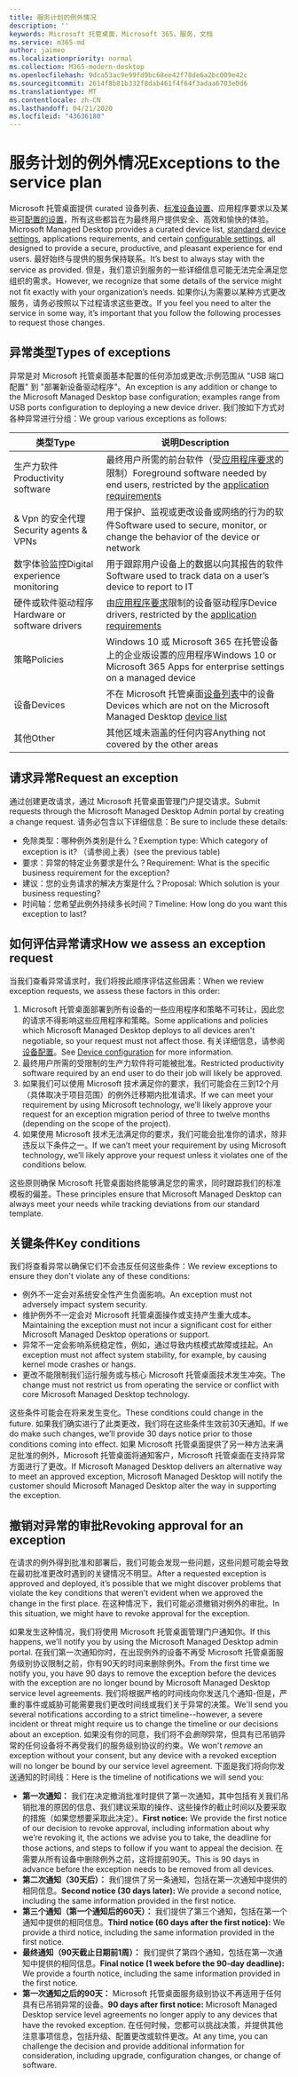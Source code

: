 ```yaml
---
title: 服务计划的例外情况
description: ''
keywords: Microsoft 托管桌面，Microsoft 365，服务，文档
ms.service: m365-md
author: jaimeo
ms.localizationpriority: normal
ms.collection: M365-modern-desktop
ms.openlocfilehash: 9dca53ac9e99fd9bc68ee42f78de6a2bc009e42c
ms.sourcegitcommit: 2614f8b81b332f8dab461f4f64f3adaa6703e0d6
ms.translationtype: MT
ms.contentlocale: zh-CN
ms.lasthandoff: 04/21/2020
ms.locfileid: "43636180"
---
```

# <a name="exceptions-to-the-service-plan"></a><span data-ttu-id="d9053-103">服务计划的例外情况</span><span class="sxs-lookup"><span data-stu-id="d9053-103">Exceptions to the service plan</span></span>

<span data-ttu-id="d9053-104">Microsoft 托管桌面提供 curated 设备列表、[标准设备设置](device-policies.md)、应用程序要求以及某些[可配置的设置](../working-with-managed-desktop/config-setting-overview.md)，所有这些都旨在为最终用户提供安全、高效和愉快的体验。</span><span class="sxs-lookup"><span data-stu-id="d9053-104">Microsoft Managed Desktop provides a curated device list, [standard device settings](device-policies.md), applications requirements, and certain [configurable settings](../working-with-managed-desktop/config-setting-overview.md), all designed to provide a secure, productive, and pleasant experience for end users.</span></span> <span data-ttu-id="d9053-105">最好始终与提供的服务保持联系。</span><span class="sxs-lookup"><span data-stu-id="d9053-105">It’s best to always stay with the service as provided.</span></span> <span data-ttu-id="d9053-106">但是，我们意识到服务的一些详细信息可能无法完全满足您组织的需求。</span><span class="sxs-lookup"><span data-stu-id="d9053-106">However, we recognize that some details of the service might not fit exactly with your organization’s needs.</span></span> <span data-ttu-id="d9053-107">如果你认为需要以某种方式更改服务，请务必按照以下过程请求这些更改。</span><span class="sxs-lookup"><span data-stu-id="d9053-107">If you feel you need to alter the service in some way, it’s important that you follow the following processes to request those changes.</span></span>
 
## <a name="types-of-exceptions"></a><span data-ttu-id="d9053-108">异常类型</span><span class="sxs-lookup"><span data-stu-id="d9053-108">Types of exceptions</span></span>

<span data-ttu-id="d9053-109">异常是对 Microsoft 托管桌面基本配置的任何添加或更改;示例范围从 "USB 端口配置" 到 "部署新设备驱动程序"。</span><span class="sxs-lookup"><span data-stu-id="d9053-109">An exception is any addition or change to the Microsoft Managed Desktop base configuration; examples range from USB ports configuration to deploying a new device driver.</span></span> <span data-ttu-id="d9053-110">我们按如下方式对各种异常进行分组：</span><span class="sxs-lookup"><span data-stu-id="d9053-110">We group various exceptions as follows:</span></span>

|<span data-ttu-id="d9053-111">类型</span><span class="sxs-lookup"><span data-stu-id="d9053-111">Type</span></span>  |<span data-ttu-id="d9053-112">说明</span><span class="sxs-lookup"><span data-stu-id="d9053-112">Description</span></span>  |
|---------|---------|
|<span data-ttu-id="d9053-113">生产力软件</span><span class="sxs-lookup"><span data-stu-id="d9053-113">Productivity software</span></span>     |  <span data-ttu-id="d9053-114">最终用户所需的前台软件（受[应用程序要求](mmd-app-requirements.md)的限制）</span><span class="sxs-lookup"><span data-stu-id="d9053-114">Foreground software needed by end users, restricted by the [application requirements](mmd-app-requirements.md)</span></span>       |
|<span data-ttu-id="d9053-115">& Vpn 的安全代理</span><span class="sxs-lookup"><span data-stu-id="d9053-115">Security agents & VPNs</span></span>     |  <span data-ttu-id="d9053-116">用于保护、监视或更改设备或网络的行为的软件</span><span class="sxs-lookup"><span data-stu-id="d9053-116">Software used to secure, monitor, or change the behavior of the device or network</span></span>       |
|<span data-ttu-id="d9053-117">数字体验监控</span><span class="sxs-lookup"><span data-stu-id="d9053-117">Digital experience monitoring</span></span>     |  <span data-ttu-id="d9053-118">用于跟踪用户设备上的数据以向其报告的软件</span><span class="sxs-lookup"><span data-stu-id="d9053-118">Software used to track data on a user’s device to report to IT</span></span>       |
|<span data-ttu-id="d9053-119">硬件或软件驱动程序</span><span class="sxs-lookup"><span data-stu-id="d9053-119">Hardware or software drivers</span></span>     |   <span data-ttu-id="d9053-120">由[应用程序要求](mmd-app-requirements.md)限制的设备驱动程序</span><span class="sxs-lookup"><span data-stu-id="d9053-120">Device drivers, restricted by the [application requirements](mmd-app-requirements.md)</span></span>      |
|<span data-ttu-id="d9053-121">策略</span><span class="sxs-lookup"><span data-stu-id="d9053-121">Policies</span></span>     | <span data-ttu-id="d9053-122">Windows 10 或 Microsoft 365 在托管设备上的企业版设置的应用程序</span><span class="sxs-lookup"><span data-stu-id="d9053-122">Windows 10 or Microsoft 365 Apps for enterprise settings on a managed device</span></span>        |
|<span data-ttu-id="d9053-123">设备</span><span class="sxs-lookup"><span data-stu-id="d9053-123">Devices</span></span>     | <span data-ttu-id="d9053-124">不在 Microsoft 托管桌面[设备列表](device-list.md)中的设备</span><span class="sxs-lookup"><span data-stu-id="d9053-124">Devices which are not on the Microsoft Managed Desktop [device list](device-list.md)</span></span>        |
|<span data-ttu-id="d9053-125">其他</span><span class="sxs-lookup"><span data-stu-id="d9053-125">Other</span></span>     |  <span data-ttu-id="d9053-126">其他区域未涵盖的任何内容</span><span class="sxs-lookup"><span data-stu-id="d9053-126">Anything not covered by the other areas</span></span>       |
 
## <a name="request-an-exception"></a><span data-ttu-id="d9053-127">请求异常</span><span class="sxs-lookup"><span data-stu-id="d9053-127">Request an exception</span></span>

<span data-ttu-id="d9053-128">通过创建更改请求，通过 Microsoft 托管桌面管理门户提交请求。</span><span class="sxs-lookup"><span data-stu-id="d9053-128">Submit requests through the Microsoft Managed Desktop Admin portal by creating a change request.</span></span> <span data-ttu-id="d9053-129">请务必包含以下详细信息：</span><span class="sxs-lookup"><span data-stu-id="d9053-129">Be sure to include these details:</span></span>

-   <span data-ttu-id="d9053-130">免除类型：哪种例外类别是什么？</span><span class="sxs-lookup"><span data-stu-id="d9053-130">Exemption type: Which category of exception is it?</span></span> <span data-ttu-id="d9053-131">（请参阅上表）</span><span class="sxs-lookup"><span data-stu-id="d9053-131">(see the previous table)</span></span>
-   <span data-ttu-id="d9053-132">要求：异常的特定业务要求是什么？</span><span class="sxs-lookup"><span data-stu-id="d9053-132">Requirement: What is the specific business requirement for the exception?</span></span>
-   <span data-ttu-id="d9053-133">建议：您的业务请求的解决方案是什么？</span><span class="sxs-lookup"><span data-stu-id="d9053-133">Proposal: Which solution is your business requesting?</span></span>
-   <span data-ttu-id="d9053-134">时间轴：您希望此例外持续多长时间？</span><span class="sxs-lookup"><span data-stu-id="d9053-134">Timeline: How long do you want this exception to last?</span></span> 

## <a name="how-we-assess-an-exception-request"></a><span data-ttu-id="d9053-135">如何评估异常请求</span><span class="sxs-lookup"><span data-stu-id="d9053-135">How we assess an exception request</span></span>

<span data-ttu-id="d9053-136">当我们查看异常请求时，我们将按此顺序评估这些因素：</span><span class="sxs-lookup"><span data-stu-id="d9053-136">When we review exception requests, we assess these factors in this order:</span></span>
 
1.  <span data-ttu-id="d9053-137">Microsoft 托管桌面部署到所有设备的一些应用程序和策略不可转让，因此您的请求不得影响这些应用程序和策略。</span><span class="sxs-lookup"><span data-stu-id="d9053-137">Some applications and policies which Microsoft Managed Desktop deploys to all devices aren't negotiable, so your request must not affect those.</span></span> <span data-ttu-id="d9053-138">有关详细信息，请参阅[设备配置](device-policies.md)。</span><span class="sxs-lookup"><span data-stu-id="d9053-138">See [Device configuration](device-policies.md) for more information.</span></span>
2.  <span data-ttu-id="d9053-139">最终用户所需的受限制的生产力软件将可能被批准。</span><span class="sxs-lookup"><span data-stu-id="d9053-139">Restricted productivity software required by an end user to do their job will likely be approved.</span></span> 
3.  <span data-ttu-id="d9053-140">如果我们可以使用 Microsoft 技术满足你的要求，我们可能会在三到12个月（具体取决于项目范围）的例外迁移期内批准请求。</span><span class="sxs-lookup"><span data-stu-id="d9053-140">If we can meet your requirement by using Microsoft technology, we’ll likely approve your request for an exception migration period of three to twelve months (depending on the scope of the project).</span></span>
4.  <span data-ttu-id="d9053-141">如果使用 Microsoft 技术无法满足你的要求，我们可能会批准你的请求，除非违反以下条件之一。</span><span class="sxs-lookup"><span data-stu-id="d9053-141">If we can’t meet your requirement by using Microsoft technology, we’ll likely approve your request unless it violates one of the conditions below.</span></span>  

<span data-ttu-id="d9053-142">这些原则确保 Microsoft 托管桌面始终能够满足您的需求，同时跟踪我们的标准模板的偏差。</span><span class="sxs-lookup"><span data-stu-id="d9053-142">These principles ensure that Microsoft Managed Desktop can always meet your needs while tracking deviations from our standard template.</span></span> 

## <a name="key-conditions"></a><span data-ttu-id="d9053-143">关键条件</span><span class="sxs-lookup"><span data-stu-id="d9053-143">Key conditions</span></span>

<span data-ttu-id="d9053-144">我们将查看异常以确保它们不会违反任何这些条件：</span><span class="sxs-lookup"><span data-stu-id="d9053-144">We review exceptions to ensure they don't violate any of these conditions:</span></span>

-   <span data-ttu-id="d9053-145">例外不一定会对系统安全性产生负面影响。</span><span class="sxs-lookup"><span data-stu-id="d9053-145">An exception must not adversely impact system security.</span></span> 
-   <span data-ttu-id="d9053-146">维护例外不一定会对 Microsoft 托管桌面操作或支持产生重大成本。</span><span class="sxs-lookup"><span data-stu-id="d9053-146">Maintaining the exception must not incur a significant cost for either Microsoft Managed Desktop operations or support.</span></span>
-   <span data-ttu-id="d9053-147">异常不一定会影响系统稳定性，例如，通过导致内核模式故障或挂起。</span><span class="sxs-lookup"><span data-stu-id="d9053-147">An exception must not affect system stability, for example, by causing kernel mode crashes or hangs.</span></span>
-   <span data-ttu-id="d9053-148">更改不能限制我们运行服务或与核心 Microsoft 托管桌面技术发生冲突。</span><span class="sxs-lookup"><span data-stu-id="d9053-148">The change must not restrict us from operating the service or conflict with core Microsoft Managed Desktop technology.</span></span>

<span data-ttu-id="d9053-149">这些条件可能会在将来发生变化。</span><span class="sxs-lookup"><span data-stu-id="d9053-149">These conditions could change in the future.</span></span> <span data-ttu-id="d9053-150">如果我们确实进行了此类更改，我们将在这些条件生效前30天通知。</span><span class="sxs-lookup"><span data-stu-id="d9053-150">If we do make such changes, we’ll provide 30 days notice prior to those conditions coming into effect.</span></span>  <span data-ttu-id="d9053-151">如果 Microsoft 托管桌面提供了另一种方法来满足批准的例外，Microsoft 托管桌面将通知客户，Microsoft 托管桌面在支持异常方面进行了更改。</span><span class="sxs-lookup"><span data-stu-id="d9053-151">If Microsoft Managed Desktop delivers an alternative way to meet an approved exception, Microsoft Managed Desktop will notify the customer should Microsoft Managed Desktop alter the way in supporting the exception.</span></span> 

## <a name="revoking-approval-for-an-exception"></a><span data-ttu-id="d9053-152">撤销对异常的审批</span><span class="sxs-lookup"><span data-stu-id="d9053-152">Revoking approval for an exception</span></span>

<span data-ttu-id="d9053-153">在请求的例外得到批准和部署后，我们可能会发现一些问题，这些问题可能会导致在最初批准更改时遇到的关键情况不明显。</span><span class="sxs-lookup"><span data-stu-id="d9053-153">After a requested exception is approved and deployed, it’s possible that we might discover problems that violate the key conditions that weren’t evident when we approved the change in the first place.</span></span> <span data-ttu-id="d9053-154">在这种情况下，我们可能必须撤销对例外的审批。</span><span class="sxs-lookup"><span data-stu-id="d9053-154">In this situation, we might have to revoke approval for the exception.</span></span>
 
<span data-ttu-id="d9053-155">如果发生这种情况，我们将使用 Microsoft 托管桌面管理门户通知你。</span><span class="sxs-lookup"><span data-stu-id="d9053-155">If this happens, we’ll notify you by using the Microsoft Managed Desktop admin portal.</span></span> <span data-ttu-id="d9053-156">在我们第一次通知你时，在出现例外的设备不再受 Microsoft 托管桌面服务级别协议限制之前，你有90天的时间来删除例外。</span><span class="sxs-lookup"><span data-stu-id="d9053-156">From the first time we notify you, you have 90 days to remove the exception before the devices with the exception are no longer bound by Microsoft Managed Desktop service level agreements.</span></span> <span data-ttu-id="d9053-157">我们将根据严格的时间线向你发送几个通知-但是，严重的事件或威胁可能需要我们更改时间线或我们关于异常的决策。</span><span class="sxs-lookup"><span data-stu-id="d9053-157">We'll send you several notifications according to a strict timeline--however, a severe incident or threat might require us to change the timeline or our decisions about an exception.</span></span> <span data-ttu-id="d9053-158">如果没有你的同意，我们将不会*删除*异常，但具有已吊销异常的任何设备将不再受我们的服务级别协议的约束。</span><span class="sxs-lookup"><span data-stu-id="d9053-158">We won't *remove* an exception without your consent, but any device with a revoked exception will no longer be bound by our service level agreement.</span></span> <span data-ttu-id="d9053-159">下面是我们将向你发送通知的时间线：</span><span class="sxs-lookup"><span data-stu-id="d9053-159">Here is the timeline of notifications we will send you:</span></span>

- <span data-ttu-id="d9053-160">**第一次通知：** 我们在决定撤消批准时提供了第一次通知，其中包括有关我们吊销批准的原因的信息、我们建议采取的操作、这些操作的截止时间以及要采取的措施（如果您想要采取此决定）。</span><span class="sxs-lookup"><span data-stu-id="d9053-160">**First notice:** We provide the first notice of our decision to revoke approval, including information about why we’re revoking it, the actions we advise you to take, the deadline for those actions, and steps to follow if you want to appeal the decision.</span></span> <span data-ttu-id="d9053-161">在需要从所有设备中删除例外之前，这将提前90天。</span><span class="sxs-lookup"><span data-stu-id="d9053-161">This is 90 days in advance before the exception needs to be removed from all devices.</span></span> 
- <span data-ttu-id="d9053-162">**第二次通知（30天后）：** 我们提供了另一条通知，包括在第一次通知中提供的相同信息。</span><span class="sxs-lookup"><span data-stu-id="d9053-162">**Second notice (30 days later):** We provide a second notice, including the same information provided in the first notice.</span></span> 
- <span data-ttu-id="d9053-163">**第三个通知（第一个通知后的60天）：** 我们提供了第三个通知，包括在第一个通知中提供的相同信息。</span><span class="sxs-lookup"><span data-stu-id="d9053-163">**Third notice (60 days after the first notice):** We provide a third notice, including the same information provided in the first notice.</span></span> 
- <span data-ttu-id="d9053-164">**最终通知（90天截止日期前1周）：** 我们提供了第四个通知，包括在第一次通知中提供的相同信息。</span><span class="sxs-lookup"><span data-stu-id="d9053-164">**Final notice (1 week before the 90-day deadline):** We provide a fourth notice, including the same information provided in the first notice.</span></span>
- <span data-ttu-id="d9053-165">**第一次通知之后的90天：** Microsoft 托管桌面服务级别协议不再适用于任何具有已吊销异常的设备。</span><span class="sxs-lookup"><span data-stu-id="d9053-165">**90 days after first notice:** Microsoft Managed Desktop service level agreements no longer apply to any devices that have the revoked exception.</span></span> <span data-ttu-id="d9053-166">在任何时候，您都可以挑战决策，并提供其他注意事项信息，包括升级、配置更改或软件更改。</span><span class="sxs-lookup"><span data-stu-id="d9053-166">At any time, you can challenge the decision and provide additional information for consideration, including upgrade, configuration changes, or change of software.</span></span> 


